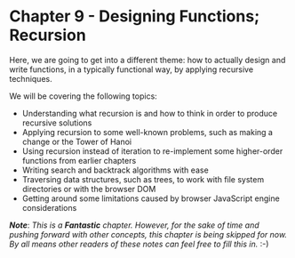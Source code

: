 # Chapter 9 - Designing Functions; Recursion

Here, we are going to get into a different theme: how to actually design and write functions, in a typically functional
way, by applying recursive techniques.

We will be covering the following topics:

- Understanding what recursion is and how to think in order to produce recursive solutions
- Applying recursion to some well-known problems, such as making a change or the Tower of Hanoi
- Using recursion instead of iteration to re-implement some higher-order functions from earlier chapters
- Writing search and backtrack algorithms with ease
- Traversing data structures, such as trees, to work with file system directories or with the browser DOM
- Getting around some limitations caused by browser JavaScript engine considerations

***Note***: *This is a ***Fantastic*** chapter.  However, for the sake of time and pushing forward with other concepts,
this chapter is being skipped for now.  By all means other readers of these notes can feel free to fill this in.* :-)

